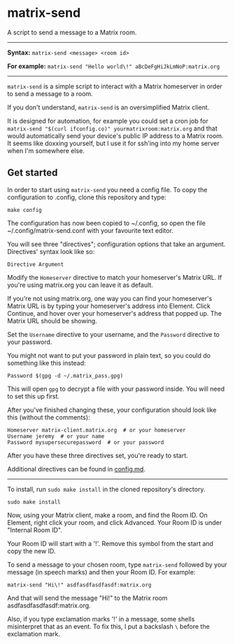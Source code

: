 # matrix-send
A script to send a message to a Matrix room.

---

**Syntax:** `matrix-send <message> <room id>`

**For example:** `matrix-send "Hello world\!" aBcDeFgHiJkLmNoP:matrix.org`

---

`matrix-send` is a simple script to interact with a Matrix homeserver in order to send a message to a room.

If you don't understand, `matrix-send` is an oversimplified Matrix client.

It is designed for automation, for example you could set a cron job for `matrix-send "$(curl ifconfig.co)" yourmatrixroom:matrix.org` and that would automatically send your device's public IP address to a Matrix room. It seems like doxxing yourself, but I use it for ssh'ing into my home server when I'm somewhere else.

## Get started

In order to start using `matrix-send` you need a config file. To copy the configuration to .config, clone this repository and type:

    make config

The configuration has now been copied to ~/.config, so open the file ~/.config/matrix-send.conf with your favourite text editor.

You will see three "directives"; configuration options that take an argument. Directives' syntax look like so:

    Directive Argument

Modify the `Homeserver` directive to match your homeserver's Matrix URL. If you're using matrix.org you can leave it as default.

If you're not using matrix.org, one way you can find your homeserver's Matrix URL is by typing your homeserver's address into Element. Click Continue, and hover over your homeserver's address that popped up. The Matrix URL should be showing.

Set the `Username` directive to your username, and the `Password` directive to your password.

You might not want to put your password in plain text, so you could do something like this instead:

    Password $(gpg -d ~/.matrix_pass.gpg)

This will open `gpg` to decrypt a file with your password inside. You will need to set this up first.

After you've finished changing these, your configuration should look like this (without the comments):

    Homeserver matrix-client.matrix.org  # or your homeserver
    Username jeremy  # or your name
    Password mysupersecurepassword  # or your password

After you have these three directives set, you're ready to start.

Additional directives can be found in [config.md](https://github.com/jtbx/matrix-send/blob/main/config.md).

---

To install, run `sudo make install` in the cloned repository's directory.

    sudo make install

Now, using your Matrix client, make a room, and find the Room ID. On Element, right click your room, and click Advanced. Your Room ID is under "Internal Room ID".

Your Room ID will start with a '!'. Remove this symbol from the start and copy the new ID.

To send a message to your chosen room, type `matrix-send` followed by your message (in speech marks) and then your Room ID. For example:

    matrix-send "Hi\!" asdfasdfasdfasdf:matrix.org

And that will send the message "Hi!" to the Matrix room asdfasdfasdfasdf:matrix.org.

Also, if you type exclamation marks '!' in a message, some shells misinterpret that as an event. To fix this, I put a backslash `\` before the exclamation mark.
